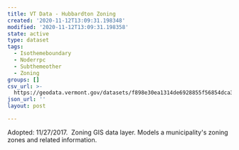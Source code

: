 ```yaml
---
title: VT Data - Hubbardton Zoning
created: '2020-11-12T13:09:31.198348'
modified: '2020-11-12T13:09:31.198358'
state: active
type: dataset
tags:
  - Isothemeboundary
  - Noderrpc
  - Subthemeother
  - Zoning
groups: []
csv_url: >-
  https://geodata.vermont.gov/datasets/f898e30ea1314de6928855f56854dca3_0.csv?outSR=%7B%22latestWkid%22%3A3857%2C%22wkid%22%3A102100%7D
json_url: ''
layout: post

---
```

Adopted: 11/27/2017.  Zoning GIS data layer. Models a municipality's zoning zones and related information.
